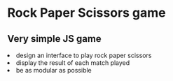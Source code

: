 # Rock Paper Scissors game

## Very simple JS game
<li>design an interface to play rock paper scissors</li>
<li>display the result of each match played</li>
<li>be as modular as possible</li>